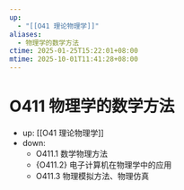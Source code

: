 ```yaml
---
up:
  - "[[O41 理论物理学]]"
aliases:
  - 物理学的数学方法
ctime: 2025-01-25T15:22:01+08:00
mtime: 2025-10-01T11:41:28+08:00
---
```


# O411 物理学的数学方法

- up: [[O41 理论物理学]]
- down:	
	- O411.1 数学物理方法
	- {O411.2} 电子计算机在物理学中的应用
	- O411.3 物理模拟方法、物理仿真
	
